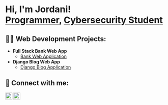 <h1>Hi, I'm Jordani! <br/><a href="https://github.com/J0RDANI">Programmer</a>, <a href="https://www.linkedin.com/in/jordani-jean-pierre-880380207/">Cybersecurity Student</a></h1>

<h2>👨‍💻 Web Development Projects:</h2>

- <b>Full Stack Bank Web App</b>
  - [Bank Web Application](https://github.com/J0RDANI/Bank-Web-App)
- <b>Django Blog Web App</b>
  - [Django Blog Application](https://github.com/J0RDANI/NICC-Website)

<h2> 🤳 Connect with me:</h2>

[<img align="left" alt="JordaniMadakor | Twitter" width="22px" src="https://cdn.jsdelivr.net/npm/simple-icons@v3/icons/twitter.svg" />][twitter]
[<img align="left" alt="JordaniMadakor | LinkedIn" width="22px" src="https://cdn.jsdelivr.net/npm/simple-icons@v3/icons/linkedin.svg" />][linkedin]

[twitter]: https://twitter.com/io_rdani
[linkedin]: https://www.linkedin.com/in/jordani-jean-pierre-880380207/

<!--
**J0RDANI/J0RDANI** is a ✨ _special_ ✨ repository because its `README.md` (this file) appears on your GitHub profile.

Here are some ideas to get you started:

- 🔭 I’m currently working on ...
- 🌱 I’m currently learning ...
- 👯 I’m looking to collaborate on ...
- 🤔 I’m looking for help with ...
- 💬 Ask me about ...
- 📫 How to reach me: ...
- 😄 Pronouns: ...
- ⚡ Fun fact: ...
-->
